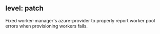 level: patch
---
Fixed worker-manager's azure-provider to properly report worker pool errors when provisioning workers fails.

